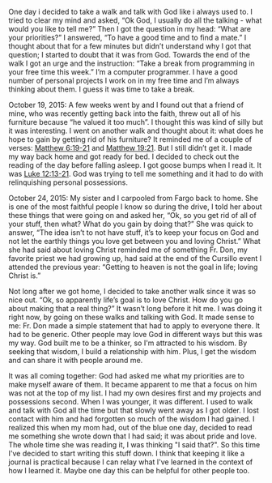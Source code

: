 One day i decided to take a walk and talk with God like i always used to. I
tried to clear my mind and asked, “Ok God, I usually do all the talking - what
would you like to tell me?” Then I got the question in my head: “What are your
priorities?” I answered, “To have a good time and to find a mate.” I thought
about that for a few minutes but didn’t understand why I got that question; I
started to doubt that it was from God. Towards the end of the walk I got an
urge and the instruction: “Take a break from programming in your free time this
week.” I’m a computer programmer. I have a good number of personal projects I
work on in my free time and I’m always thinking about them. I guess it was time
to take a break.

October 19, 2015: A few weeks went by and I found out that a friend of mine,
who was recently getting back into the faith, threw out all of his furniture
because “he valued it too much”. I thought this was kind of silly but it was
interesting. I went on another walk and thought about it: what does he hope to
gain by getting rid of his furniture? It reminded me of a couple of verses:
[Matthew 6:19-21][0] and [Matthew 19:21][1]. But I still didn’t get it. I made
my way back home and got ready for bed. I decided to check out the reading of
the day before falling asleep. I got goose bumps when I read it. It was [Luke
12:13-21][2]. God was trying to tell me something and it had to do with
relinquishing personal possessions.

October 24, 2015: My sister and I carpooled from Fargo back to home. She is one
of the most faithful people I know so during the drive, I told her about these
things that were going on and asked her, “Ok, so you get rid of all of your
stuff, then what? What do you gain by doing that?” She was quick to answer,
“The idea isn’t to not have stuff, it’s to keep your focus on God and not let
the earthly things you love get between you and loving Christ.” What she had
said about loving Christ reminded me of something Fr. Don, my favorite priest
we had growing up, had said at the end of the Cursillo event I attended the
previous year: “Getting to heaven is not the goal in life; loving Christ is.”

Not long after we got home, I decided to take another walk since it was so nice
out. “Ok, so apparently life’s goal is to love Christ. How do you go about
making that a real thing?” It wasn’t long before it hit me. I was doing it
right now, by going on these walks and talking with God. It made sense to me:
Fr. Don made a simple statement that had to apply to everyone there. It had to
be generic. Other people may love God in different ways but this was my way.
God built me to be a thinker, so I'm attracted to his wisdom. By seeking that
wisdom, I build a relationship with him. Plus, I get the wisdom and can share
it with people around me.

It was all coming together: God had asked me what my priorities are to make
myself aware of them. It became apparent to me that a focus on him was not at
the top of my list. I had my own desires first and my projects and possessions
second. When I was younger, it was different. I used to walk and talk with God
all the time but that slowly went away as I got older. I lost contact with him
and had forgotten so much of the wisdom I had gained. I realized this when my
mom had, out of the blue one day, decided to read me something she wrote down
that I had said; it was about pride and love. The whole time she was reading
it, I was thinking "I said that?". So this time I've decided to start writing
this stuff down. I think that keeping it like a journal is practical because I
can relay what I've learned in the context of how I learned it. Maybe one day
this can be helpful for other people too.


[0]: https://www.biblegateway.com/passage/?search=MT+6%3A19-21&version=NASB
[1]: https://www.biblegateway.com/passage/?search=MT+19%3A21&version=NASB
[2]: https://www.biblegateway.com/passage/?search=LK+12%3A13-21&version=NASB
